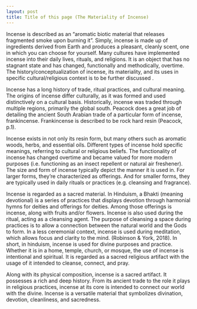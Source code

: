 ```yaml
---
layout: post
title: Title of this page (The Materiality of Incense)
---
```


Incense is described as an “aromatic biotic material that releases fragmented smoke upon burning it”. Simply, incense is made up of ingredients derived from Earth and produces a pleasant, cleanly scent, one in which you can choose for yourself. Many cultures have implemented incense into their daily lives, rituals, and religions. It is an object that has no stagnant state and has changed, functionally and methodically, overtime. The history/conceptualization of incense, its materiality, and its uses in specific cultural/religious context is to be further discussed . 

Incense has a long history of trade, ritual practices, and cultural meaning. The origins of incense differ culturally, as it was formed and used distinctively on a cultural basis. Historically, incense was traded through multiple regions, primarily the global south. Peacock does a great job of detailing the ancient South Arabian trade of a particular form of incense, frankincense. Frankincense is described to be rock hard resin (Peacock, p.1). 

Incense exists in not only its resin form, but many others such as aromatic woods, herbs, and essential oils. Different types of incense hold specific meanings, referring to cultural or religious beliefs. The functionality of incense has changed overtime and became valued for more modern purposes (i.e. functioning as an insect repellent or natural air freshener). The size and form of incense typically depict the manner it is used in. For larger forms, they’re characterized as offerings. And for smaller forms, they are typically used in daily rituals or practices (e.g. cleansing and fragrance). 

Incense is regarded as a sacred material. In Hinduism, a Bhakti (meaning devotional) is a series of practices that displays devotion through harmonial hymns for deities and offerings for deities. Among those offerings is incense, along with fruits and/or flowers. Incense is also used during the ritual, acting as a cleansing agent. The purpose of cleansing a space during practices is to allow a connection between the natural world and the Gods to form. In a less ceremonial context, incense is used during meditation, which allows focus and clarity to the mind. (Robinson & York, 2018). In short, in hinduism, incense is used for divine purposes and practice. Whether it is in a home, temple, church, or mosque, the use of incense is intentional and spiritual. It is regarded as a sacred religious artifact with the usage of it intended to cleanse, connect, and pray. 

 Along with its physical composition, incense is a sacred artifact. It possesses a rich and deep history. From its ancient trade to the role it plays in religious practices, incense at its core is intended to connect our world with the divine. Incense is a versatile material that symbolizes divination, devotion, cleanliness, and sacredness. 
